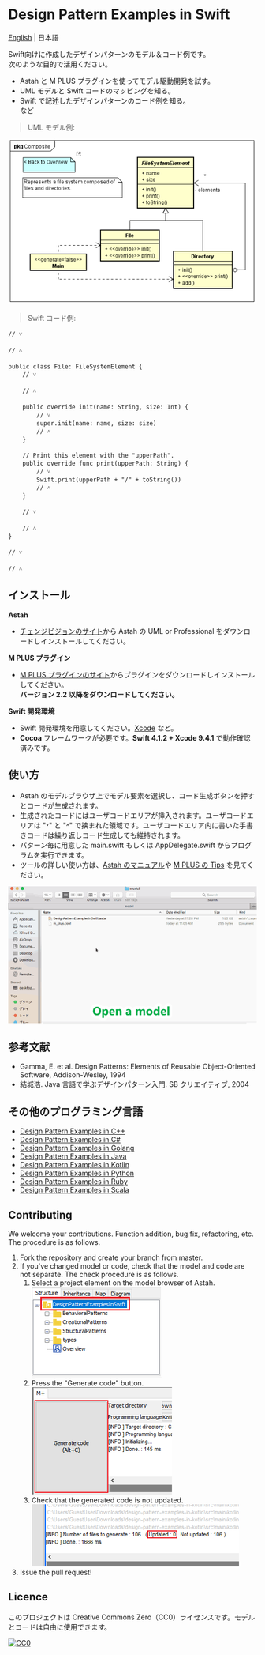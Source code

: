 Design Pattern Examples in Swift
===

[English](README.md) | 日本語

Swift向けに作成したデザインパターンのモデル＆コード例です。  
次のような目的で活用ください。

* Astah と M PLUS プラグインを使ってモデル駆動開発を試す。
* UML モデルと Swift コードのマッピングを知る。
* Swift で記述したデザインパターンのコード例を知る。  
  など  

> UML モデル例:

![](screenshots/CompositePattern.png "Composite Pattern")

> Swift コード例:

```swift:File class
// ˅

// ˄

public class File: FileSystemElement {
    // ˅
    
    // ˄

    public override init(name: String, size: Int) {
        // ˅
        super.init(name: name, size: size)
        // ˄
    }

    // Print this element with the "upperPath".
    public override func print(upperPath: String) {
        // ˅
        Swift.print(upperPath + "/" + toString())
        // ˄
    }

    // ˅
    
    // ˄
}

// ˅

// ˄
```

インストール
------------
**Astah**
* [チェンジビジョンのサイト](http://astah.change-vision.com/ja/download.html)から Astah の UML or Professional をダウンロードしインストールしてください。  

**M PLUS プラグイン**
* [M PLUS プラグインのサイト](https://sites.google.com/view/m-plus-plugin/download)からプラグインをダウンロードしインストールしてください。  
  **バージョン 2.2 以降をダウンロードしてください。**  

**Swift 開発環境**
* Swift 開発環境を用意してください。[Xcode](https://developer.apple.com/jp/xcode/) など。
* **Cocoa** フレームワークが必要です。**Swift 4.1.2 + Xcode 9.4.1** で動作確認済みです。

使い方
------
* Astah のモデルブラウザ上でモデル要素を選択し、コード生成ボタンを押すとコードが生成されます。  
* 生成されたコードにはユーザコードエリアが挿入されます。ユーザコードエリアは "˅" と "˄" で挟まれた領域です。ユーザコードエリア内に書いた手書きコードは繰り返しコード生成しても維持されます。  
* パターン毎に用意した main.swift もしくは AppDelegate.swift からプログラムを実行できます。
* ツールの詳しい使い方は、[Astah のマニュアル](http://astah.change-vision.com/ja/manual.html)や [M PLUS の Tips](https://sites.google.com/view/m-plus-plugin/tips) を見てください。

![](screenshots/Usage.gif "Usage")

参考文献
--------

* Gamma, E. et al. Design Patterns: Elements of Reusable Object-Oriented Software, Addison-Wesley, 1994
* 結城浩. Java 言語で学ぶデザインパターン入門. SB クリエイティブ, 2004

その他のプログラミング言語
--------------------------

* [Design Pattern Examples in C++](https://github.com/takaakit/design-pattern-examples-in-cpp)
* [Design Pattern Examples in C#](https://github.com/takaakit/design-pattern-examples-in-csharp)
* [Design Pattern Examples in Golang](https://github.com/takaakit/design-pattern-examples-in-golang)
* [Design Pattern Examples in Java](https://github.com/takaakit/design-pattern-examples-in-java)
* [Design Pattern Examples in Kotlin](https://github.com/takaakit/design-pattern-examples-in-kotlin)
* [Design Pattern Examples in Python](https://github.com/takaakit/design-pattern-examples-in-python)
* [Design Pattern Examples in Ruby](https://github.com/takaakit/design-pattern-examples-in-ruby)
* [Design Pattern Examples in Scala](https://github.com/takaakit/design-pattern-examples-in-scala)

Contributing
----
We welcome your contributions. Function addition, bug fix, refactoring, etc.  
The procedure is as follows.

1. Fork the repository and create your branch from master.
2. If you've changed model or code, check that the model and code are not separate. The check procedure is as follows.
    1. Select a project element on the model browser of Astah.  
    ![](screenshots/SelectModelElements.png "")
    2. Press the "Generate code" button.  
    ![](screenshots/PressCodeGenerationButton.png "")
    3. Check that the generated code is not updated.  
    ![](screenshots/CheckGeneratedCode.png "")
3. Issue the pull request!

Licence
----------
このプロジェクトは Creative Commons Zero（CC0）ライセンスです。モデルとコードは自由に使用できます。

[![CC0](http://i.creativecommons.org/p/zero/1.0/88x31.png "CC0")](http://creativecommons.org/publicdomain/zero/1.0/deed.ja)
